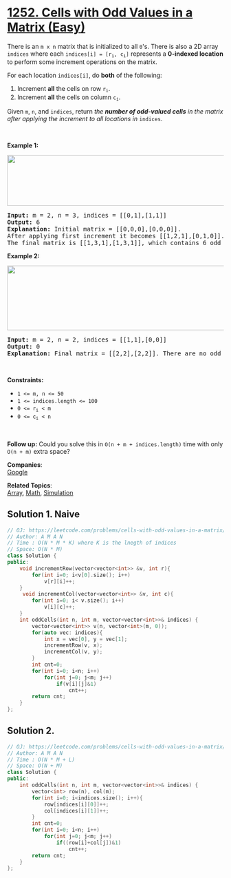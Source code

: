 # [1252. Cells with Odd Values in a Matrix (Easy)](https://leetcode.com/problems/cells-with-odd-values-in-a-matrix/)

<p>There is an <code>m x n</code> matrix that is initialized to all <code>0</code>'s. There is also a 2D array <code>indices</code> where each <code>indices[i] = [r<sub>i</sub>, c<sub>i</sub>]</code> represents a <strong>0-indexed location</strong> to perform some increment operations on the matrix.</p>

<p>For each location <code>indices[i]</code>, do <strong>both</strong> of the following:</p>

<ol>
	<li>Increment <strong>all</strong> the cells on row <code>r<sub>i</sub></code>.</li>
	<li>Increment <strong>all</strong> the cells on column <code>c<sub>i</sub></code>.</li>
</ol>

<p>Given <code>m</code>, <code>n</code>, and <code>indices</code>, return <em>the <strong>number of odd-valued cells</strong> in the matrix after applying the increment to all locations in </em><code>indices</code>.</p>

<p>&nbsp;</p>
<p><strong>Example 1:</strong></p>
<img alt="" src="https://assets.leetcode.com/uploads/2019/10/30/e1.png" style="width: 600px; height: 118px;">
<pre><strong>Input:</strong> m = 2, n = 3, indices = [[0,1],[1,1]]
<strong>Output:</strong> 6
<strong>Explanation:</strong> Initial matrix = [[0,0,0],[0,0,0]].
After applying first increment it becomes [[1,2,1],[0,1,0]].
The final matrix is [[1,3,1],[1,3,1]], which contains 6 odd numbers.
</pre>

<p><strong>Example 2:</strong></p>
<img alt="" src="https://assets.leetcode.com/uploads/2019/10/30/e2.png" style="width: 600px; height: 150px;">
<pre><strong>Input:</strong> m = 2, n = 2, indices = [[1,1],[0,0]]
<strong>Output:</strong> 0
<strong>Explanation:</strong> Final matrix = [[2,2],[2,2]]. There are no odd numbers in the final matrix.
</pre>

<p>&nbsp;</p>
<p><strong>Constraints:</strong></p>

<ul>
	<li><code>1 &lt;= m, n &lt;= 50</code></li>
	<li><code>1 &lt;= indices.length &lt;= 100</code></li>
	<li><code>0 &lt;= r<sub>i</sub> &lt; m</code></li>
	<li><code>0 &lt;= c<sub>i</sub> &lt; n</code></li>
</ul>

<p>&nbsp;</p>
<p><strong>Follow up:</strong> Could you solve this in <code>O(n + m + indices.length)</code> time with only <code>O(n + m)</code> extra space?</p>


**Companies**:  
[Google](https://leetcode.com/company/google)

**Related Topics**:  
[Array](https://leetcode.com/tag/array/), [Math](https://leetcode.com/tag/math/), [Simulation](https://leetcode.com/tag/simulation/)

## Solution 1. Naive 

```cpp
// OJ: https://leetcode.com/problems/cells-with-odd-values-in-a-matrix/
// Author: A M A N
// Time : O(N * M * K) where K is the lnegth of indices
// Space: O(N * M)
class Solution {
public:
    void incrementRow(vector<vector<int>> &v, int r){
        for(int i=0; i<v[0].size(); i++)
            v[r][i]++;
    }
     void incrementCol(vector<vector<int>> &v, int c){
        for(int i=0; i< v.size(); i++)
            v[i][c]++;
    }
    int oddCells(int n, int m, vector<vector<int>>& indices) {
        vector<vector<int>> v(n, vector<int>(m, 0));
        for(auto vec: indices){
            int x = vec[0], y = vec[1];
            incrementRow(v, x);
            incrementCol(v, y);
        }
        int cnt=0;
        for(int i=0; i<n; i++)
            for(int j=0; j<m; j++)
                if(v[i][j]&1)
                    cnt++;
        return cnt;
    }
};
```

## Solution 2.

```cpp
// OJ: https://leetcode.com/problems/cells-with-odd-values-in-a-matrix/
// Author: A M A N
// Time : O(N * M + L)
// Space: O(N + M)
class Solution {
public:
    int oddCells(int n, int m, vector<vector<int>>& indices) {
        vector<int> row(n), col(m);
        for(int i=0; i<indices.size(); i++){
            row[indices[i][0]]++;
            col[indices[i][1]]++;
        }
        int cnt=0;
        for(int i=0; i<n; i++)
            for(int j=0; j<m; j++)
                if((row[i]+col[j])&1)
                    cnt++;
        return cnt;
    }
};
```